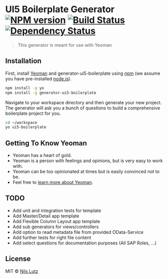 # UI5 Boilerplate Generator [![NPM version][npm-image]][npm-url] [![Build Status][travis-image]][travis-url] [![Dependency Status][daviddm-image]][daviddm-url]
> This generator is meant for use with Yeoman

## Installation

First, install [Yeoman](http://yeoman.io) and generator-ui5-boilerplate using [npm](https://www.npmjs.com/) (we assume you have pre-installed [node.js](https://nodejs.org/)).

```bash
npm install -g yo
npm install -g generator-ui5-boilerplate
```

Navigate to your workspace directory and then generate your new project. The generator will ask you a bunch of questions to build a comprehensive boilerplate project for you.

```bash
cd ~/workspace
yo ui5-boilerplate
```

## Getting To Know Yeoman

 * Yeoman has a heart of gold.
 * Yeoman is a person with feelings and opinions, but is very easy to work with.
 * Yeoman can be too opinionated at times but is easily convinced not to be.
 * Feel free to [learn more about Yeoman](http://yeoman.io/).

## TODO

 * Add unit and integration tests for template
 * Add Master/Detail app template
 * Add Flexible Column Layout app template
 * Add sub generators for views/controllers
 * Add option to read metadata file from provided OData-Service
 * Add further tests for right file content
 * Add select questions for documentation purposes (All SAP Roles, ...)

## License

MIT © [Nils Lutz](nilslutz.de)


[npm-image]: https://badge.fury.io/js/generator-ui5-boilerplate.svg
[npm-url]: https://npmjs.org/package/generator-ui5-boilerplate
[travis-image]: https://travis-ci.org/nlsltz/generator-ui5-boilerplate.svg?branch=master
[travis-url]: https://travis-ci.org/nlsltz/generator-ui5-boilerplate
[daviddm-image]: https://david-dm.org/nlsltz/generator-ui5-boilerplate.svg?theme=shields.io
[daviddm-url]: https://david-dm.org/nlsltz/generator-ui5-boilerplate
